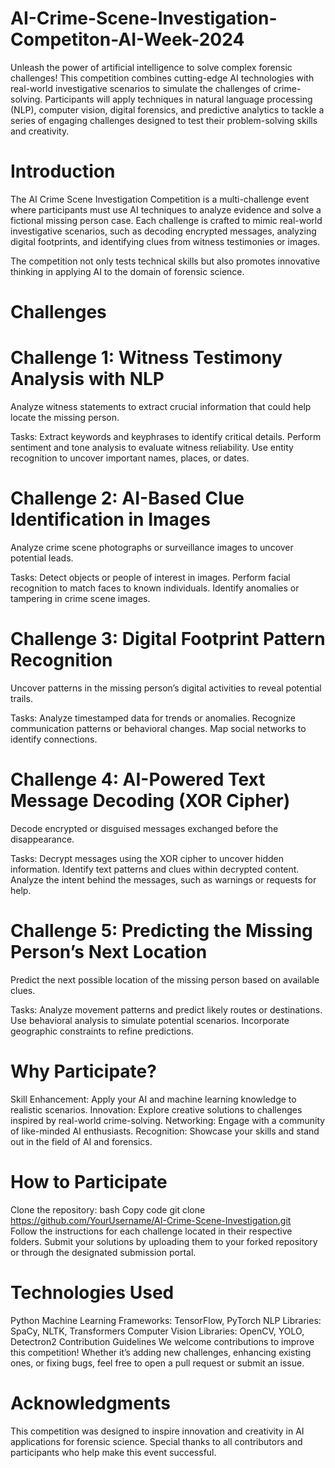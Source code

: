 # AI-Crime-Scene-Investigation-Competiton-AI-Week-2024
Unleash the power of artificial intelligence to solve complex forensic challenges! This competition combines cutting-edge AI technologies with real-world investigative scenarios to simulate the challenges of crime-solving. Participants will apply techniques in natural language processing (NLP), computer vision, digital forensics, and predictive analytics to tackle a series of engaging challenges designed to test their problem-solving skills and creativity.

# Introduction
The AI Crime Scene Investigation Competition is a multi-challenge event where participants must use AI techniques to analyze evidence and solve a fictional missing person case. Each challenge is crafted to mimic real-world investigative scenarios, such as decoding encrypted messages, analyzing digital footprints, and identifying clues from witness testimonies or images.

The competition not only tests technical skills but also promotes innovative thinking in applying AI to the domain of forensic science.

# Challenges

# Challenge 1: Witness Testimony Analysis with NLP
Analyze witness statements to extract crucial information that could help locate the missing person.

Tasks:
Extract keywords and keyphrases to identify critical details.
Perform sentiment and tone analysis to evaluate witness reliability.
Use entity recognition to uncover important names, places, or dates.

# Challenge 2: AI-Based Clue Identification in Images
Analyze crime scene photographs or surveillance images to uncover potential leads.

Tasks:
Detect objects or people of interest in images.
Perform facial recognition to match faces to known individuals.
Identify anomalies or tampering in crime scene images.

# Challenge 3: Digital Footprint Pattern Recognition
Uncover patterns in the missing person’s digital activities to reveal potential trails.

Tasks:
Analyze timestamped data for trends or anomalies.
Recognize communication patterns or behavioral changes.
Map social networks to identify connections.

# Challenge 4: AI-Powered Text Message Decoding (XOR Cipher)
Decode encrypted or disguised messages exchanged before the disappearance.

Tasks:
Decrypt messages using the XOR cipher to uncover hidden information.
Identify text patterns and clues within decrypted content.
Analyze the intent behind the messages, such as warnings or requests for help.

# Challenge 5: Predicting the Missing Person’s Next Location
Predict the next possible location of the missing person based on available clues.

Tasks:
Analyze movement patterns and predict likely routes or destinations.
Use behavioral analysis to simulate potential scenarios.
Incorporate geographic constraints to refine predictions.

# Why Participate?
Skill Enhancement: Apply your AI and machine learning knowledge to realistic scenarios.
Innovation: Explore creative solutions to challenges inspired by real-world crime-solving.
Networking: Engage with a community of like-minded AI enthusiasts.
Recognition: Showcase your skills and stand out in the field of AI and forensics.

# How to Participate
Clone the repository:
bash
Copy code
git clone https://github.com/YourUsername/AI-Crime-Scene-Investigation.git  
Follow the instructions for each challenge located in their respective folders.
Submit your solutions by uploading them to your forked repository or through the designated submission portal.

# Technologies Used
Python
Machine Learning Frameworks: TensorFlow, PyTorch
NLP Libraries: SpaCy, NLTK, Transformers
Computer Vision Libraries: OpenCV, YOLO, Detectron2
Contribution Guidelines
We welcome contributions to improve this competition! Whether it’s adding new challenges, enhancing existing ones, or fixing bugs, feel free to open a pull request or submit an issue.

# Acknowledgments
This competition was designed to inspire innovation and creativity in AI applications for forensic science. Special thanks to all contributors and participants who help make this event successful.
